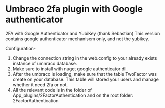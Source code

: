 # Umbraco 2fa plugin with Google authenticator
2FA with Google Authenticator and YubiKey (thank Sebastian)
This version contains google authenticator mechanisem only, and not the yubikey.

Configuration-
1. Change the connection string in the web.config  <add name="umbracoDbDSN"> to your already exists instance of umnraco database.
2. Make sure to install with nuget google authenticator dll.
3. After the umbraco is loading, make sure that the table TwoFactor was create on your database. 
This table will stored your users and manage whether it need 2fa or not.
4. All the relevant code is in the folder of App_plugins/2FactorAuthentication and on the root folder: 2FactorAuthentication
